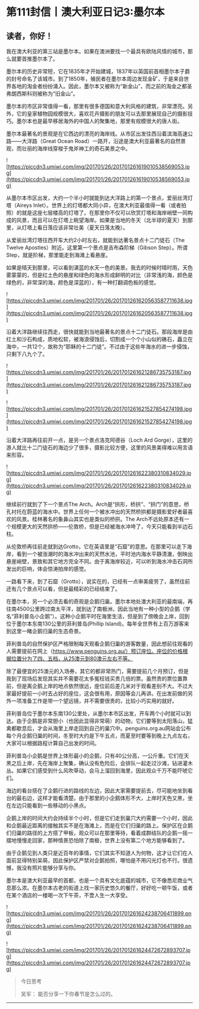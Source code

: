 # 第111封信丨澳大利亚日记3:墨尔本

## 读者，你好！

我在澳大利亚的第三站是墨尔本。如果在澳洲要找一个最具有欧陆风情的城市，那么就要首推墨尔本了。

墨尔本的历史非常短，它在1835年才开始建城，1837年以英国前首相墨尔本子爵的封号命名了该城市。到了1850年，殖民者在墨尔本周边发现金矿，于是来自世界各地的淘金者纷纷涌入。因此，墨尔本又被称为“新金山”，而之前的淘金之都圣弗朗西斯科则被称为“旧金山”。

墨尔本的市区非常值得一看，那里有很多德国和意大利风格的建筑，非常漂亮。另外，它的皇家植物园规模很大，喜欢花卉摄影的朋友可以去那里展现自己的摄影技巧。墨尔本也是最早移居海外的中国人的聚集地，那里有规模很大的唐人街。

墨尔本最著名的景观是在它西边的漂亮的海岸线。从市区出发往西沿着滨海高速公路——大洋路（Great Ocean Road）一路开，沿途是澳大利亚最著名的自然景观，而壮丽的海岸线穿梭于鬼斧神工的奇石美景之中。

![https://piccdn3.umiwi.com/img/201701/26/201701261619010538569053.jpg](https://piccdn3.umiwi.com/img/201701/26/201701261619010538569053.jpg)

从墨尔本市区出发，大约一个半小时就能到达大洋路上的第一个景点，爱丽丝湾灯塔（Aireys Inlet）。世界上的灯塔都大同小异，在澳大利亚最值得一看（或者拍照）的就是这座七层楼高的灯塔了。在那里你不仅可以欣赏灯塔和海岸峭壁一同构成的风景，而且可以在灯塔上眺望海岸。如果是当地的冬天（北半球的夏天）到那里，从灯塔上看日落应该非常壮美（夏天日落太晚）。

从爱丽丝湾灯塔往西开车大约2小时左右，就能到达著名景点十二门徒石（The Twelve Apostles）附近。这里第一个景点是吉布森阶梯（Gibson Step）。所谓Step，就是阶梯，那里能走到海滩上看悬崖。

如果是晴天到那里，可以看到湛蓝的水天一色的美景。我去的时候时晴时雨，天色雾蒙蒙的，但是红土色的悬崖和绿色的海水形成鲜明的对比（非常浅的海，颜色是绿色的，非常深的海，颜色是深蓝的），有一种打翻调色板的感觉。

![https://piccdn3.umiwi.com/img/201701/26/201701261620563587711638.jpg](https://piccdn3.umiwi.com/img/201701/26/201701261620563587711638.jpg)

沿着大洋路继续往西走，很快就能到当地最著名的景点十二门徒石。那段海岸是由红土和沙石构成，质地松软，被海浪侵蚀后，切割成一个个小山似的礁石，矗立在海中，一共12个，故称为“耶稣的十二门徒”。不过由于这些年海水的进一步侵蚀，只剩下八九个了。

![https://piccdn3.umiwi.com/img/201701/26/201701261621286735753187.jpg](https://piccdn3.umiwi.com/img/201701/26/201701261621286735753187.jpg)

![https://piccdn3.umiwi.com/img/201701/26/201701261621527854274198.jpg](https://piccdn3.umiwi.com/img/201701/26/201701261621527854274198.jpg)

沿着大洋路再往前开一点，是另一个景点洛克阿德谷（Loch Ard Gorge），这里的游人就比十二门徒石的海边少了很多，摄影比较方便，这里的风景美得难以用言语来形容。

![https://piccdn3.umiwi.com/img/201701/26/201701261622380310834029.jpg](https://piccdn3.umiwi.com/img/201701/26/201701261622380310834029.jpg)

继续前行就到了下一个景点The Arch。Arch是“拱形，桥拱”、“拱门”的意思，桥孔衬托在蔚蓝的海水中。世界上任何一个被水冲出的天然桥拱都是摄影爱好者最喜欢的风景。桂林著名的象鼻山其实也是类似的桥拱。The Arch不远处原本还有一个规模更大的天然拱桥——伦敦桥，但是已经被海水冲垮了，今天只能看到半边石柱。

从伦敦桥再往前走就到达Grotto，它在英语里是“石窟”的意思。在那里可以走下海岸，看到一个被涨潮时的海水冲出来的天然水池，平时池内海水平静清澈，倒映出悬崖峭壁，景致和其它地方完全不同。由于离海岸较近，可以听到海水冲击石洞所发出的巨响，体会惊涛拍岸的感觉。

一路看下来，到了石窟（Grotto），说实在的，已经有一点审美疲劳了，虽然往前还有几个景点可以看，但是最精彩的已经结束了。

在墨尔本，另一个必须去看的奇观是企鹅归巢。墨尔本地处澳大利亚的最南端，再往南4500公里跨过南太平洋，就到达了南极洲，因此当地有一种小型的企鹅（学名“菲利普岛小企鹅”）。这种小企鹅平时在海里生活，但是到了傍晚会上岸，回到位于墨尔本东南130公里的菲利普岛(Phillip Island)。每年全世界有上百万游客来到这里一睹企鹅归巢的生态奇景。

菲利普岛的自然保护区严格限制每天观看企鹅归巢的游客数量，因此想前往观看的人需要提前在网上（https://www.penguins.org.au/）预订座位。座位的价格根据位置分为了四、五档，从25澳元到80澳元左右不等。

除了最便宜的25澳元的入场券，其它的都非常热门，需要提前几个月预订，但是我到了现场后发现其实并不需要花太多冤枉钱买贵几倍的票。虽然贵的票位置靠前，但是离企鹅上岸的地点依然很远，座位前后差几米对于观看差别不大。不过大家最好提前一小时去占好的座位，这会很有用，原因等会儿再讲。在出发前做的另外一项准备工作是带一个望远镜，并不需要很贵的，比较小巧实用的就好。

菲利普岛位于墨尔本东南130公里处，从墨尔本市区出发，开车两个小时就可以到达。由于企鹅是非常胆小（也因此显得非常萌）的动物，它们要等到太阳落山，猛禽都歇息后，才会从海里上岸走回到自己的巢穴中。penguins.org.au网站会公布每个月企鹅归巢的时间，冬至时大约是下午五点，而夏至时要等到晚上九点左右，大家可以根据路程计算自己出发的时间。

菲利普岛小企鹅是世界上体形最小的企鹅，只有40公分高，一公斤重。它们在天黑之后上岸，先在海岸上聚集，确认没有危险后，会排队一起走过沙滩，钻进灌木丛。如果它们感受到什么风吹草动，会马上溜回到海里，因此观众千万不能吓唬它们。

海边的看台搭在了企鹅行进的路线的左边，因此大家需要提前去，尽可能地坐到看台的最右边，这样才能看清楚。由于那里的小企鹅体形不大，上岸时天色又黑，坐在左边只能看到一些移动的小黑点。

企鹅上岸的时间大约会持续半个小时，但是它们走到巢穴大约需要一个小时，因此和企鹅最近距离的接触其实不是在海滩上，而是在它们归巢的路上。保护区在企鹅们归巢的路径的上方搭了甲板，观众可以在那里等待，看着成群结队的企鹅一摇一摆地慢慢走回家，那种情景恐怕除了南极，世界上没有第二个地方能够看到了。

由于企鹅见到人类只是近百年的事情，它们其实不知道人为何物，这才让它们在人面前显得特别呆萌，因此保护区严禁对企鹅拍照，哪怕是不用闪光灯也不行。很遗憾，我没有照片能够分享与你。

墨尔本是澳大利亚最早的首都，也是一个具有文化底蕴的城市，它不像悉尼商业气息那么浓。在墨尔本古老的街道上找一家历史悠久的餐厅，好好吃一顿午饭，或者在某个酒店的一楼喝一次下午茶，不啻人生一大享受。

![https://piccdn3.umiwi.com/img/201701/26/201701261624238706411899.png](https://piccdn3.umiwi.com/img/201701/26/201701261624238706411899.png)

![https://piccdn3.umiwi.com/img/201701/26/201701261624472672893707.jpg](https://piccdn3.umiwi.com/img/201701/26/201701261624472672893707.jpg)

> 今日思考
> 
> 吴军： 能否分享一下你春节是怎么过的。

---
